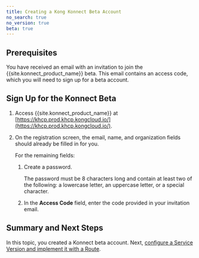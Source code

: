 ```yaml
---
title: Creating a Kong Konnect Beta Account
no_search: true
no_version: true
beta: true
---
```


## Prerequisites

You have received an email with an invitation to join the
{{site.konnect_product_name}} beta. This email contains an access code, which
you will need to sign up for a beta account.

## Sign Up for the Konnect Beta

1. Access {{site.konnect_product_name}} at [https://khcp.prod.khcp.kongcloud.io/](https://khcp.prod.khcp.kongcloud.io/).

2. On the registration screen, the email, name, and organization fields should
already be filled in for you.

    For the remaining fields:

    1. Create a password.

        The password must be 8 characters long and contain at least two of the
        following: a lowercase letter, an uppercase letter, or a special
        character.

    2. In the **Access Code** field, enter the code provided in your invitation
    email.

## Summary and Next Steps

In this topic, you created a Konnect beta account. Next,
[configure a Service Version and implement it with a Route](/konnect/getting-started/configure-service).
